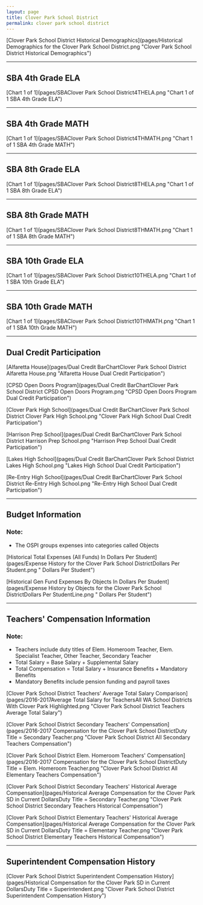 ```yaml
---
layout: page
title: Clover Park School District
permalink: clover park school district
---
```



[Clover Park School District Historical Demographics](pages/Historical Demographics for the Clover Park School District.png "Clover Park School District Historical Demographics")

___

## SBA 4th Grade ELA

[Chart 1 of 1](pages/SBAClover Park School District4THELA.png "Chart 1 of 1 SBA 4th Grade ELA")


___

## SBA 4th Grade MATH

[Chart 1 of 1](pages/SBAClover Park School District4THMATH.png "Chart 1 of 1 SBA 4th Grade MATH")


___

## SBA 8th Grade ELA

[Chart 1 of 1](pages/SBAClover Park School District8THELA.png "Chart 1 of 1 SBA 8th Grade ELA")


___

## SBA 8th Grade MATH

[Chart 1 of 1](pages/SBAClover Park School District8THMATH.png "Chart 1 of 1 SBA 8th Grade MATH")


___

## SBA 10th Grade ELA

[Chart 1 of 1](pages/SBAClover Park School District10THELA.png "Chart 1 of 1 SBA 10th Grade ELA")


___

## SBA 10th Grade MATH

[Chart 1 of 1](pages/SBAClover Park School District10THMATH.png "Chart 1 of 1 SBA 10th Grade MATH")


___

## Dual Credit Participation

[Alfaretta House](pages/Dual Credit BarChartClover Park School District Alfaretta House.png "Alfaretta House Dual Credit Participation")

[CPSD Open Doors Program](pages/Dual Credit BarChartClover Park School District CPSD Open Doors Program.png "CPSD Open Doors Program Dual Credit Participation")

[Clover Park High School](pages/Dual Credit BarChartClover Park School District Clover Park High School.png "Clover Park High School Dual Credit Participation")

[Harrison Prep School](pages/Dual Credit BarChartClover Park School District Harrison Prep School.png "Harrison Prep School Dual Credit Participation")

[Lakes High School](pages/Dual Credit BarChartClover Park School District Lakes High School.png "Lakes High School Dual Credit Participation")

[Re-Entry High School](pages/Dual Credit BarChartClover Park School District Re-Entry High School.png "Re-Entry High School Dual Credit Participation")


___

## Budget Information
### Note:
- The OSPI groups expenses into categories called Objects

[Historical Total Expenses (All Funds) In Dollars Per Student](pages/Expense History for the Clover Park School DistrictDollars Per Student.png " Dollars Per Student")

[Historical Gen Fund Expenses By Objects In Dollars Per Student](pages/Expense History by Objects for the Clover Park School DistrictDollars Per StudentLine.png " Dollars Per Student")


___

## Teachers' Compensation Information
### Note:
- Teachers include duty titles of Elem. Homeroom Teacher, Elem. Specialist Teacher, Other Teacher, Secondary Teacher
- Total Salary = Base Salary + Supplemental Salary
- Total Compensation = Total Salary + Insurance Benefits + Mandatory Benefits
- Mandatory Benefits include pension funding and payroll taxes

[Clover Park School District Teachers' Average Total Salary Comparison](pages/2016-2017Average Total Salary for TeachersAll WA School Districts With Clover Park Highlighted.png "Clover Park School District Teachers Average Total Salary")

[Clover Park School District Secondary Teachers' Compensation](pages/2016-2017 Compensation for the Clover Park School DistrictDuty Title = Secondary Teacher.png "Clover Park School District All Secondary Teachers Compensation")

[Clover Park School District Elem. Homeroom Teachers' Compensation](pages/2016-2017 Compensation for the Clover Park School DistrictDuty Title = Elem. Homeroom Teacher.png "Clover Park School District All Elementary Teachers Compensation")

[Clover Park School District Secondary Teachers' Historical Average Compensation](pages/Historical Average Compensation for the Clover Park SD in Current DollarsDuty Title = Secondary Teacher.png "Clover Park School District Secondary Teachers Historical Compensation")

[Clover Park School District Elementary Teachers' Historical Average Compensation](pages/Historical Average Compensation for the Clover Park SD in Current DollarsDuty Title = Elementary Teacher.png "Clover Park School District Elementary Teachers Historical Compensation")


___

## Superintendent Compensation History

[Clover Park School District Superintendent Compensation History](pages/Historical Compensation for the Clover Park SD in Current DollarsDuty Title = Superintendent.png "Clover Park School District Superintendent Compensation History")


